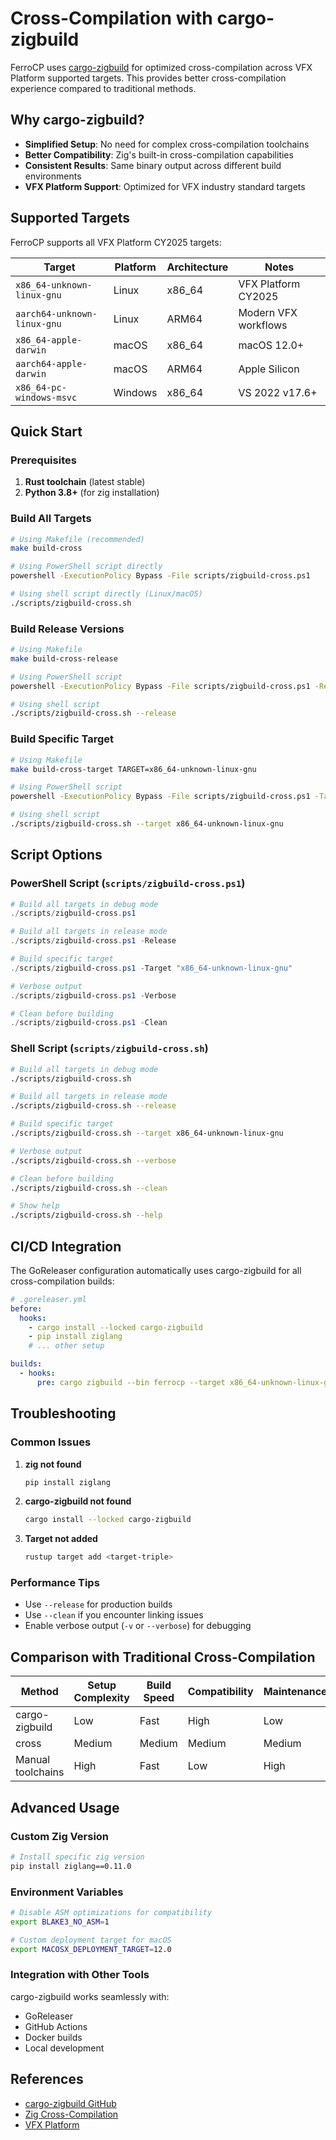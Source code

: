# Cross-Compilation with cargo-zigbuild

FerroCP uses [cargo-zigbuild](https://github.com/rust-cross/cargo-zigbuild) for optimized cross-compilation across VFX Platform supported targets. This provides better cross-compilation experience compared to traditional methods.

## Why cargo-zigbuild?

- **Simplified Setup**: No need for complex cross-compilation toolchains
- **Better Compatibility**: Zig's built-in cross-compilation capabilities
- **Consistent Results**: Same binary output across different build environments
- **VFX Platform Support**: Optimized for VFX industry standard targets

## Supported Targets

FerroCP supports all VFX Platform CY2025 targets:

| Target | Platform | Architecture | Notes |
|--------|----------|--------------|-------|
| `x86_64-unknown-linux-gnu` | Linux | x86_64 | VFX Platform CY2025 |
| `aarch64-unknown-linux-gnu` | Linux | ARM64 | Modern VFX workflows |
| `x86_64-apple-darwin` | macOS | x86_64 | macOS 12.0+ |
| `aarch64-apple-darwin` | macOS | ARM64 | Apple Silicon |
| `x86_64-pc-windows-msvc` | Windows | x86_64 | VS 2022 v17.6+ |

## Quick Start

### Prerequisites

1. **Rust toolchain** (latest stable)
2. **Python 3.8+** (for zig installation)

### Build All Targets

```bash
# Using Makefile (recommended)
make build-cross

# Using PowerShell script directly
powershell -ExecutionPolicy Bypass -File scripts/zigbuild-cross.ps1

# Using shell script directly (Linux/macOS)
./scripts/zigbuild-cross.sh
```

### Build Release Versions

```bash
# Using Makefile
make build-cross-release

# Using PowerShell script
powershell -ExecutionPolicy Bypass -File scripts/zigbuild-cross.ps1 -Release

# Using shell script
./scripts/zigbuild-cross.sh --release
```

### Build Specific Target

```bash
# Using Makefile
make build-cross-target TARGET=x86_64-unknown-linux-gnu

# Using PowerShell script
powershell -ExecutionPolicy Bypass -File scripts/zigbuild-cross.ps1 -Target x86_64-unknown-linux-gnu

# Using shell script
./scripts/zigbuild-cross.sh --target x86_64-unknown-linux-gnu
```

## Script Options

### PowerShell Script (`scripts/zigbuild-cross.ps1`)

```powershell
# Build all targets in debug mode
./scripts/zigbuild-cross.ps1

# Build all targets in release mode
./scripts/zigbuild-cross.ps1 -Release

# Build specific target
./scripts/zigbuild-cross.ps1 -Target "x86_64-unknown-linux-gnu"

# Verbose output
./scripts/zigbuild-cross.ps1 -Verbose

# Clean before building
./scripts/zigbuild-cross.ps1 -Clean
```

### Shell Script (`scripts/zigbuild-cross.sh`)

```bash
# Build all targets in debug mode
./scripts/zigbuild-cross.sh

# Build all targets in release mode
./scripts/zigbuild-cross.sh --release

# Build specific target
./scripts/zigbuild-cross.sh --target x86_64-unknown-linux-gnu

# Verbose output
./scripts/zigbuild-cross.sh --verbose

# Clean before building
./scripts/zigbuild-cross.sh --clean

# Show help
./scripts/zigbuild-cross.sh --help
```

## CI/CD Integration

The GoReleaser configuration automatically uses cargo-zigbuild for all cross-compilation builds:

```yaml
# .goreleaser.yml
before:
  hooks:
    - cargo install --locked cargo-zigbuild
    - pip install ziglang
    # ... other setup

builds:
  - hooks:
      pre: cargo zigbuild --bin ferrocp --target x86_64-unknown-linux-gnu --release
```

## Troubleshooting

### Common Issues

1. **zig not found**
   ```bash
   pip install ziglang
   ```

2. **cargo-zigbuild not found**
   ```bash
   cargo install --locked cargo-zigbuild
   ```

3. **Target not added**
   ```bash
   rustup target add <target-triple>
   ```

### Performance Tips

- Use `--release` for production builds
- Use `--clean` if you encounter linking issues
- Enable verbose output (`-v` or `--verbose`) for debugging

## Comparison with Traditional Cross-Compilation

| Method | Setup Complexity | Build Speed | Compatibility | Maintenance |
|--------|------------------|-------------|---------------|-------------|
| cargo-zigbuild | Low | Fast | High | Low |
| cross | Medium | Medium | Medium | Medium |
| Manual toolchains | High | Fast | Low | High |

## Advanced Usage

### Custom Zig Version

```bash
# Install specific zig version
pip install ziglang==0.11.0
```

### Environment Variables

```bash
# Disable ASM optimizations for compatibility
export BLAKE3_NO_ASM=1

# Custom deployment target for macOS
export MACOSX_DEPLOYMENT_TARGET=12.0
```

### Integration with Other Tools

cargo-zigbuild works seamlessly with:
- GoReleaser
- GitHub Actions
- Docker builds
- Local development

## References

- [cargo-zigbuild GitHub](https://github.com/rust-cross/cargo-zigbuild)
- [Zig Cross-Compilation](https://ziglang.org/learn/overview/#cross-compiling-is-a-first-class-use-case)
- [VFX Platform](https://vfxplatform.com/)
